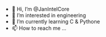 - 👋 Hi, I’m @JanIntelCore
- 👀 I’m interested in engineering
- 🌱 I’m currently learning C & Pythone
- 📫 How to reach me ...

<!---
JanIntelCore/JanIntelCore is a ✨ special ✨ repository because its `README.md` (this file) appears on your GitHub profile.
You can click the Preview link to take a look at your changes.
--->
